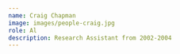 ```yaml
---
name: Craig Chapman
image: images/people-craig.jpg
role: Al
description: Research Assistant from 2002-2004
---
```

